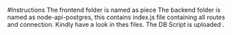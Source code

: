 #Instructions
The frontend folder is named as piece 
The backend folder is named as node-api-postgres, this contains index.js file containing all routes and connection. Kindly have a look in thes
files.
The DB Script is uploaded .
